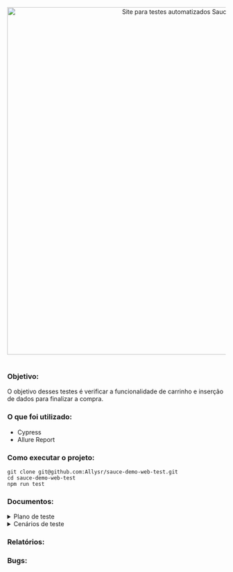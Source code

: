 <div align="center">
<img width="800px" alt="Site para testes automatizados Saucedemo" src="https://i.imgur.com/hJSmZi3.png" />
</div>
<br>

### Objetivo:

O objetivo desses testes é verificar a funcionalidade
de carrinho e inserção de dados para finalizar a compra.

### O que foi utilizado:

- Cypress
- Allure Report

### Como executar o projeto:

```
git clone git@github.com:Allysr/sauce-demo-web-test.git
cd sauce-demo-web-test
npm run test
```

### Documentos:

<details>
<summary>Plano de teste</summary>

#### Introdução:

Este documento descreve o plano de teste para o site Sauce demo

#### Estratégia de Teste:

1. Escopo de teste:
   - Testes manuais
   - Testes automatizados
2. Ferramentas de teste:
   - Testes manuais:
     - Chrome
   - Testes automatizados:
     - Linguagem de programação: Javascript
     - Manutenção de dependencias: NPM
     - Frameworks: Cypress, Allure Reports

#### Cenários de teste:

- Login
- Menu
- Filtrar
- Adicionar item ao carrinho
- Realizar compra

#### Métricas de qualidade:

- A maioria das funcionalidades do site deve estar funcionando;
- Tempo médio de correção dos bugs de até 2 dias;

#### Classificação dos bugs:

- Crítico: Bugs que causam a falha completa do sistema ou de uma funcionalidade essencial, impossibilitando o uso do software.
- Grave: Bugs que afetam significativamente a funcionalidade principal do sistema, mas existe uma solução alternativa.
- Moderado: Bugs que causam problemas moderados ou afetam funcionalidades secundárias.
- Leve: Bugs que têm pouco ou nenhum impacto na funcionalidade, geralmente de natureza cosmética.

#### Recursos necessários:

- Site Sauce demo: https://www.saucedemo.com/
</details>

<details>
<summary>Cenários de teste</summary>

#### Login

- [x] CT01 - Validar se ao inserir dados validos o login será bem-sucedido.

```
Dado que o usuário tenha cadastro
E insira os dados válidos
Quando clicar em 'login'
Então deve redirecionar para a página de produtos.
```

- [x] CT02 - Validar se ao inserir dados inválidos no login aparecerá uma mensagem de falha.

```
Dado que o usuário tenha cadastro
E insira nome ou senha inválidos
Quando clicar 'login'
Então deve aparecer a mensagem
"Epic sadface: Username and password do not match any user in this service".
```

- [x] CT03 - Validar se ao clicar em login com os campos vazios terá um erro.

```
Dado que o usário esteja tentando realizar o login
E não insira dados no <campo>
Quando clicar em 'login'
Então deve aparecer a mensagem 'Epic sadface: <campo> is required'.

Exemplo:
| campo    |
| username |
| password |

```

<br>

Menu

- [x] CT01 - Validar se ao clicar em All Items irá para a tela de produtos.

```
Dado que o usuário esteja logado
E clique no menu
Quando clicar em "All Items"
Então deve ser redirecionado para a página de produtos.
```

- [x] CT02 - Validar se ao clicar em About irá para a tela sauce labs.

```
Dado que o usuário esteja logado
E clique no menu
Quando clicar em "about"
Então deve ser redirecionado para a página "Sauce Labs".
```

- [x] CT03 - Validar se ao clicar em Logout irá para a tela de login.

```
Dado que o usuário esteja logado
E clique no menu
Quando clicar em "Logout"
Então deve ser redirecionado para a página de Login.
```

- [x] CT04 - Validar se ao clicar em reset app state o carrinho esvaziará.

```
Dado que o usuário esteja logado
E tenha itens em seu carrinho
E clique no menu
Quando clicar em "Reset app state"
Então devem ser removidos todos os itens que estavam no carrinho.
```

<br>

Filtrar

- [x] CT01 - Validar se ao filtrar por Filtro de A a Z terá o resultado ordenado.

```
Dado que o usuário esteja na página de produtos
E acionar o filtro na tela de listagem
Quando clicar no filtro de "A a Z"
Então devem aparecer todos os produtos desse filtro.
```

- [x] CT02 - Validar se ao filtrar po Filtro de Z a A terá o resultado ordenado.

```
Dado que o usuário esteja na página de produtos
E acionar o filtro na tela de listagem
Quando clicar no filtro de "Z a A"
Então devem aparecer todos os produtos desse filtro.
```

- [x] CT03 - Validar se ao filtrar por Menor para Maior terá o resultado ordenado.

```
Dado que o usuário esteja na página de produtos
E acionar o filtro na tela de listagem
Quando clicar no filtro de "Menor para Maior"
Então devem aparecer todos os produtos desse filtro.
```

- [x] CT04 - Validar se ao filtrar por Maior para Menor terá o resultado ordenado.

```
Dado que o usuário esteja na página de produtos
E acionar o filtro na tela de listagem
Quando clicar no filtro de "Maior para menor"
Então devem aparecer todos os produtos desse filtro.
```

<br>

Adicionar item ao carrinho

- [ ] CT01 - Validar se ao clicar em add to card o produto aparerá no carrinho.

```
Dado que o usuário queira comprar um produto
Quando clicar em "add to card"
Então deve aparecer o número '1' no icone do carrinho.
```

- [ ] CT02 - Validar se ao clicar em remove o produto sairá do carrinho.

```
Dado que o usuário esteja na página de produtos
E queira remover um item do carrinho
Quando clicar em "remove"
Então deve diminuir um número no ícone de carrinho.
```

- [ ] CT03 - Validar se ao clicar em remove o produto sairá da listagem.

```
Dado que o usuário esteja na página "Your cart"
E queira remover um item
Quando clicar em "remove"
Então deve ser removido o item.
```

<br>

Finalizar compra

- [ ] CT01 - Validar se ao realizar os passos corretos a compra terá sucesso.

```
Dado que o usuário queira comprar um produto
E clique em Add to Card
E clique no carrinho
E clique em "checkout"
E preencha todos os campos com dados válidos
E clique em "continue"
Quando clicar em "finish"
Então deve aparecer a mensagem "THANK YOU FOR YOUR ORDER".
```

</details>

### Relatórios:

### Bugs:
